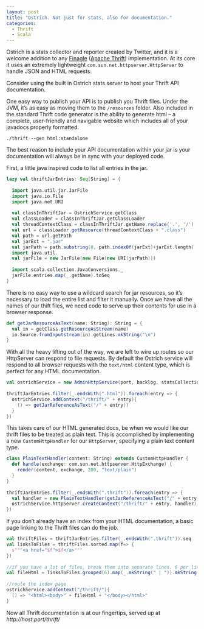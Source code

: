 ```yaml
---
layout: post
title: "Ostrich. Not just for stats, also for documentation."
categories:
  - Thrift
  - Scala
---
```


Ostrich is a stats collector and reporter created by Twitter, and it is a welcome addition to any [Finagle](http://twitter.github.io/finagle/) ([Apache Thrift](http://thrift.apache.org/)) implementation.  At its core it uses an extremely lightweight `com.sun.net.httpserver.HttpServer` to handle JSON and HTML requests.

Consider using the built in Ostrich stats server to host your Thrift API documentation.

One easy way to publish your API is to publish you Thrift files. Under the JVM, it’s as easy as moving them to the `/resources` folder. Also included in the standard Thrift code generator is the ability to generate html – a complete, user-friendly and navigable website which includes all of your javadocs properly formatted.

```
./thrift --gen html:standalone
```

The best reason to include your API documentation within your jar is your documentation will always be in sync with your deployed code.

First, a little java inspired code to list all entries in the jar.

```scala
lazy val thriftJarEntries: Seq[String] = {
 
  import java.util.jar.JarFile
  import java.io.File
  import java.net.URI
 
  val classInThriftJar = OstrichService.getClass
  val classLoader = classInThriftJar.getClassLoader
  val threadContextClass = classInThriftJar.getName.replace('.', '/')
  val url = classLoader.getResource(threadContextClass + ".class")
  val path = url.getPath
  val jarExt = ".jar"
  val jarPath = path.substring(0, path.indexOf(jarExt)+jarExt.length)
  import java.util.
  val jarFile = new JarFile(new File(new URI(jarPath)))
 
  import scala.collection.JavaConversions._
  jarFile.entries.map(_.getName).toSeq
}
```

There is no easy way to use a wildcard search for jar resources, so it’s necessary to load the entire list and filter it manually.
Once we have all the names of our thift files, we need code to serve up their contents for use in a browser response.

```scala
def getJarResourceAsText(name: String): String = {
  val in = getClass.getResourceAsStream(name)
  io.Source.fromInputstream(in).getLines.mkString("\n")
}
```

With all the heavy lifting out of the way, we are left to wire up routes so our HttpServer can respond to file requests. By default the Ostrich service will respond to all browser requests with the `text/html` content type, which is perfect for any HTML documentation.

```scala
val ostrichService = new AdminHttpService(port, backlog, statsCollection, runtime)
 
thriftJarEntries.filter(_.endsWith(".html")).foreach(entry => {
  ostrichService.addContext("/thrift/" + entry){
    () => getJarReferenceAsText("/" + entry))
  }
})
```

This takes care of our HTML generated docs, be when we would like our thrift files to be treated as plain text. This is accomplished by implementing a new `CustomHttpHandler` for our `HttpServer`, specifying a plain text content type.

```scala
class PlainTextHandler(content: String) extends CustomHttpHandler {
  def handle(exchange: com.sun.net.httpserver.HttpExchange) {
    render(content, exchange, 200, "text/plain")
  }
}
 
thriftJarEntries.filter(_.endsWith(".thrift")).foreach(entry => {
  val handler = new PlainTextHandler(getJarReferenceAsText("/" + entry))
  ostrichService.httpServer.createContext("/thrift/" + entry, handler)
})
```

If you don’t already have an index from your HTML documentation, a basic page linking to the Thrift files can do the job.

```scala
val thriftFiles = thriftJarEntries.filter(_.endsWith(".thrift")).seq
val linksToFiles = thriftFiles.sorted.map(f=> {
  s"""<a href="$f">$f</a>"""
})
 
//if you have a lot of files, break them into separate lines. 6 per line.
val fileHtml = linksToFiles.grouped(6).map(_.mkString(" | ")).mkString("<br/>")
 
//route the index page
ostrichService.addContext("/thrift/"){
  () => "<html><body>" + fileHtml + "</body></html>"
}
```

Now all Thrift documentation is at our fingertips, served up at _http://host:port/thrift/_


